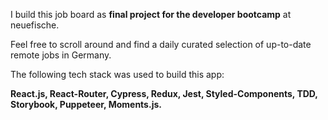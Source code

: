 I build this job board as **final project for the developer bootcamp** at neuefische.

Feel free to scroll around and find a daily curated selection of up-to-date remote jobs in Germany.

The following tech stack was used to build this app: 

**React.js, React-Router, Cypress, Redux, Jest, Styled-Components, TDD, Storybook, Puppeteer, Moments.js.**
